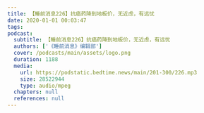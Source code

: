 ```yaml
---
title: 【睡前消息226】抗癌药降到地板价，无近虑，有远忧
date: 2020-01-01 00:03:47
tags:
podcast:
  subtitle: 【睡前消息226】抗癌药降到地板价，无近虑，有远忧
  authors: ['《睡前消息》编辑部']
  cover: /podcasts/main/assets/logo.png
  duration: 1188
  media:
    url: https://podstatic.bedtime.news/main/201-300/226.mp3
    size: 28522944
    type: audio/mpeg
  chapters: null
  references: null
---
```


